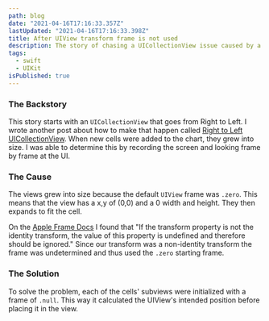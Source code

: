 ```yaml
---
path: blog
date: "2021-04-16T17:16:33.357Z"
lastUpdated: "2021-04-16T17:16:33.398Z"
title: After UIView transform frame is not used
description: The story of chasing a UICollectionView issue caused by a transform
tags:
  - swift
  - UIKit
isPublished: true
---
```


### The Backstory

This story starts with an `UICollectionView` that goes from Right to Left. I wrote another post about how to make that happen called [Right to Left UICollectionView](https://marcusmth.com/right-to-left-uicollectionview/). When new cells were added to the chart, they grew into size. I was able to determine this by recording the screen and looking frame by frame at the UI.

### The Cause

The views grew into size because the default `UIView` frame was `.zero`. This means that the view has a x,y of (0,0) and a 0 width and height. They then expands to fit the cell.

On the [Apple Frame Docs](https://developer.apple.com/documentation/uikit/uiview/1622621-frame) I found that "If the transform property is not the identity transform, the value of this property is undefined and therefore should be ignored." Since our transform was a non-identity transform the frame was undetermined and thus used the `.zero` starting frame.

### The Solution

To solve the problem, each of the cells' subviews were initialized with a frame of `.null`. This way it calculated the UIView's intended position before placing it in the view.
